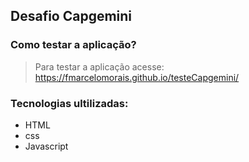 ## Desafio Capgemini

### Como testar a aplicação?

> Para testar a aplicação acesse:
> https://fmarcelomorais.github.io/testeCapgemini/

### Tecnologias ultilizadas:
- HTML
- css
- Javascript